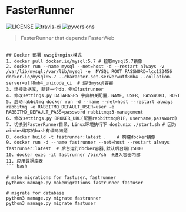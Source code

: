 # FasterRunner

[![LICENSE](https://img.shields.io/github/license/HttpRunner/FasterRunner.svg)](https://github.com/HttpRunner/FasterRunner/blob/master/LICENSE) [![travis-ci](https://travis-ci.org/HttpRunner/FasterRunner.svg?branch=master)](https://travis-ci.org/HttpRunner/FasterRunner) ![pyversions](https://img.shields.io/pypi/pyversions/Django.svg)

> FasterRunner that depends FasterWeb

```

## Docker 部署 uwsgi+nginx模式
1. docker pull docker.io/mysql:5.7 # 拉取mysql5.7镜像
2. docker run --name mysql --net=host -d --restart always -v /var/lib/mysql:/var/lib/mysql -e  MYSQL_ROOT_PASSWORD=lcc123456 docker.io/mysql:5.7 --character-set-server=utf8mb4 --collation-server=utf8mb4_unicode_ci  # 运行mysql容器
3. 连接数据库, 新建一个db，例如fastrunner
4. 修改settings.py DATABASES 字典相关配置，NAME, USER, PASSWORD, HOST
5. 启动rabbitmq docker run -d --name --net=host --restart always rabbitmq -e RABBITMQ_DEFAULT_USER=user -e RABBITMQ_DEFAULT_PASS=password rabbitmq:3-management
6. 修改settings.py BROKER_URL(配置rabbittmq的IP，username,password)
7. 切换到FasterRunner目录，Linux环境执行下 dos2unix ./start.sh # 因为windos编写的bash有编码问题
8. docker build -t fastrunner:latest .    # 构建docker镜像
9. docker run -d --name fastrunner --net=host --restart always fastrunner:latest  # 后台运行docker容器,默认后台端口5000
10. docker exec -it fastrunner /bin/sh  #进入容器内部
11. 应用数据库表
``` bash

# make migrations for fastuser、fastrunner
python3 manage.py makemigrations fastrunner fastuser

# migrate for database
python3 manage.py migrate fastrunner
python3 manage.py migrate fastuser
```



